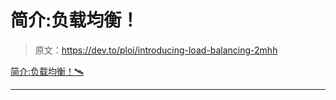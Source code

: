 # 简介:负载均衡！

> 原文：<https://dev.to/ploi/introducing-load-balancing-2mhh>

[简介:负载均衡！🛰](https://ploi.io/news/introducing-load-balancing)

* * *